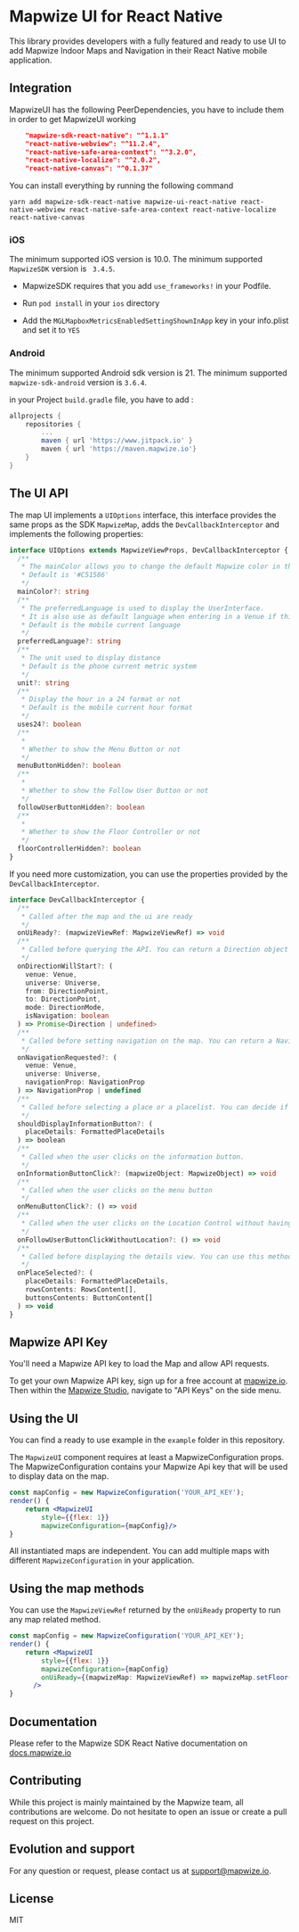 # Mapwize UI for React Native

This library provides developers with a fully featured and ready to use UI to add Mapwize Indoor Maps and Navigation in their React Native mobile application.

## Integration

MapwizeUI has the following PeerDependencies, you have to include them in order to get MapwizeUI working

```json
    "mapwize-sdk-react-native": "^1.1.1"
    "react-native-webview": "^11.2.4",
    "react-native-safe-area-context": "^3.2.0",
    "react-native-localize": "^2.0.2",
    "react-native-canvas": "^0.1.37"
```

You can install everything by running the following command

`yarn add mapwize-sdk-react-native mapwize-ui-react-native react-native-webview react-native-safe-area-context react-native-localize react-native-canvas`

### iOS

The minimum supported iOS version is 10.0.
The minimum supported `MapwizeSDK` version is ` 3.4.5`.

- MapwizeSDK requires that you add `use_frameworks!` in your Podfile.

- Run `pod install` in your `ios` directory

- Add the `MGLMapboxMetricsEnabledSettingShownInApp` key in your info.plist and set it to `YES`

### Android

The minimum supported Android sdk version is 21.
The minimum supported `mapwize-sdk-android` version is `3.6.4`.

in your Project `build.gradle` file, you have to add :

```groovy
allprojects {
    repositories {
        ...
        maven { url 'https://www.jitpack.io' }
        maven { url 'https://maven.mapwize.io'}
    }
}
```

## The UI API

The map UI implements a `UIOptions` interface, this interface provides the same props as the SDK `MapwizeMap`, adds the `DevCallbackInterceptor` and implements the following properties:

```ts
interface UIOptions extends MapwizeViewProps, DevCallbackInterceptor {
  /**
   * The mainColor allows you to change the default Mapwize color in the entire UI
   * Default is '#C51586'
   */
  mainColor?: string
  /**
   * The preferredLanguage is used to display the UserInterface.
   * It is also use as default language when entering in a Venue if this language is available
   * Default is the mobile current language
   */
  preferredLanguage?: string
  /**
   * The unit used to display distance
   * Default is the phone current metric system
   */
  unit?: string
  /**
   * Display the hour in a 24 format or not
   * Default is the mobile current hour format
   */
  uses24?: boolean
  /**
   *
   * Whether to show the Menu Button or not
   */
  menuButtonHidden?: boolean
  /**
   *
   * Whether to show the Follow User Button or not
   */
  followUserButtonHidden?: boolean
  /**
   *
   * Whether to show the Floor Controller or not
   */
  floorControllerHidden?: boolean
}
```

If you need more customization, you can use the properties provided by the `DevCallbackInterceptor`.

```ts
interface DevCallbackInterceptor {
  /**
   * Called after the map and the ui are ready
   */
  onUiReady?: (mapwizeViewRef: MapwizeViewRef) => void
  /**
   * Called before querying the API. You can return a Direction object that will be displayed on the map
   */
  onDirectionWillStart?: (
    venue: Venue,
    universe: Universe,
    from: DirectionPoint,
    to: DirectionPoint,
    mode: DirectionMode,
    isNavigation: boolean
  ) => Promise<Direction | undefined>
  /**
   * Called before setting navigation on the map. You can return a NavigationProp object that will be displayed on the map
   */
  onNavigationRequested?: (
    venue: Venue,
    universe: Universe,
    navigationProp: NavigationProp
  ) => NavigationProp | undefined
  /**
   * Called before selecting a place or a placelist. You can decide if you want to show the information button in the selected content view
   */
  shouldDisplayInformationButton?: (
    placeDetails: FormattedPlaceDetails
  ) => boolean
  /**
   * Called when the user clicks on the information button.
   */
  onInformationButtonClick?: (mapwizeObject: MapwizeObject) => void
  /**
   * Called when the user clicks on the menu button
   */
  onMenuButtonClick?: () => void
  /**
   * Called when the user clicks on the Location Control without having a Location
   */
  onFollowUserButtonClickWithoutLocation?: () => void
  /**
   * Called before displaying the details view. You can use this method to change the content of the details view on the fly.
   */
  onPlaceSelected?: (
    placeDetails: FormattedPlaceDetails,
    rowsContents: RowsContent[],
    buttonsContents: ButtonContent[]
  ) => void
}
```

## Mapwize API Key

You'll need a Mapwize API key to load the Map and allow API requests.

To get your own Mapwize API key, sign up for a free account at [mapwize.io](https://www.mapwize.io). Then within the [Mapwize Studio](https://studio.mapwize.io), navigate to "API Keys" on the side menu.

## Using the UI

You can find a ready to use example in the `example` folder in this repository.

The `MapwizeUI` component requires at least a MapwizeConfiguration props. The MapwizeConfiguration contains your Mapwize Api key that will be used to display data on the map.

```jsx
const mapConfig = new MapwizeConfiguration('YOUR_API_KEY');
render() {
    return <MapwizeUI
        style={{flex: 1}}
        mapwizeConfiguration={mapConfig}/>
}

```

All instantiated maps are independent. You can add multiple maps with different `MapwizeConfiguration` in your application.

## Using the map methods

You can use the `MapwizeViewRef` returned by the `onUiReady` property to run any map related method.

```jsx
const mapConfig = new MapwizeConfiguration('YOUR_API_KEY');
render() {
    return <MapwizeUI
        style={{flex: 1}}
        mapwizeConfiguration={mapConfig}
        onUiReady={(mapwizeMap: MapwizeViewRef) => mapwizeMap.setFloor(3)}
      />
}
```

## Documentation

Please refer to the Mapwize SDK React Native documentation on [docs.mapwize.io](https://docs.mapwize.io/)

## Contributing

While this project is mainly maintained by the Mapwize team, all contributions are welcome. Do not hesitate to open an issue or create a pull request on this project.

## Evolution and support

For any question or request, please contact us at <support@mapwize.io>.

## License

MIT
